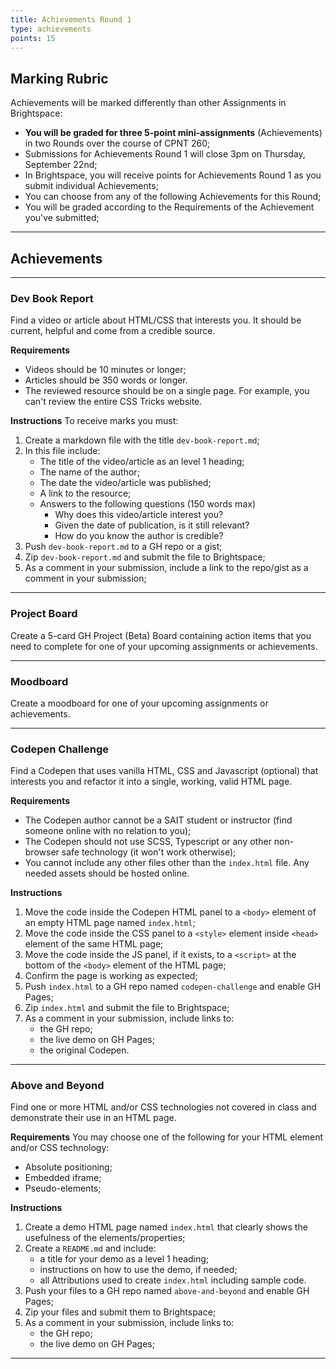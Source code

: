 ```yaml
---
title: Achievements Round 1
type: achievements
points: 15
---
```


## Marking Rubric
Achievements will be marked differently than other Assignments in Brightspace:
- **You will be graded for three 5-point mini-assignments** (Achievements) in two Rounds over the course of CPNT 260;
- Submissions for Achievements Round 1 will close 3pm on Thursday, September 22nd;
- In Brightspace, you will receive points for Achievements Round 1 as you submit individual Achievements;
- You can choose from any of the following Achievements for this Round;
- You will be graded according to the Requirements of the Achievement you've submitted;

---

## Achievements

---

### Dev Book Report
Find a video or article about HTML/CSS that interests you. It should be current, helpful and come from a credible source.

**Requirements**
- Videos should be 10 minutes or longer;
- Articles should be 350 words or longer.
- The reviewed resource should be on a single page. For example, you can't review the entire CSS Tricks website.

**Instructions**
To receive marks you must:
1. Create a markdown file with the title `dev-book-report.md`;
2. In this file include:
    - The title of the video/article as an level 1 heading;
    - The name of the author;
    - The date the video/article was published;
    - A link to the resource;
    - Answers to the following questions (150 words max)
        - Why does this video/article interest you?
        - Given the date of publication, is it still relevant?
        - How do you know the author is credible?
3. Push `dev-book-report.md` to a GH repo or a gist;
4. Zip `dev-book-report.md` and submit the file to Brightspace;
5. As a comment in your submission, include a link to the repo/gist as a comment in your submission;

--- 

### Project Board
Create a 5-card GH Project (Beta) Board containing action items that you need to complete for one of your upcoming assignments or achievements.

---

### Moodboard
Create a moodboard for one of your upcoming assignments or achievements.

---

### Codepen Challenge
Find a Codepen that uses vanilla HTML, CSS and Javascript (optional) that interests you and refactor it into a single, working, valid HTML page.

**Requirements**
- The Codepen author cannot be a SAIT student or instructor (find someone online with no relation to you);
- The Codepen should not use SCSS, Typescript or any other non-browser safe technology (it won't work otherwise);
- You cannot include any other files other than the `index.html` file. Any needed assets should be hosted online.

**Instructions**
1. Move the code inside the Codepen HTML panel to a `<body>` element of an empty HTML page named `index.html`;
2. Move the code inside the CSS panel to a `<style>` element inside `<head>` element of the same HTML page;
3. Move the code inside the JS panel, if it exists, to a `<script>` at the bottom of the `<body>` element of the HTML page;
4. Confirm the page is working as expected;
5. Push `index.html` to a GH repo named `codepen-challenge` and enable GH Pages;
6. Zip `index.html` and submit the file to Brightspace;
7. As a comment in your submission, include links to:
    - the GH repo;
    - the live demo on GH Pages;
    - the original Codepen.

---

### Above and Beyond
Find one or more HTML and/or CSS technologies not covered in class and demonstrate their use in an HTML page.

**Requirements**
You may choose one of the following for your HTML element and/or CSS technology:
- Absolute positioning;
- Embedded iframe;
- Pseudo-elements;

**Instructions**
1. Create a demo HTML page named `index.html` that clearly shows the usefulness of the elements/properties;
2. Create a `README.md` and include:
    - a title for your demo as a level 1 heading;
    - instructions on how to use the demo, if needed;
    - all Attributions used to create `index.html` including sample code.
3. Push your files to a GH repo named `above-and-beyond` and enable GH Pages;
4. Zip your files and submit them to Brightspace;
5. As a comment in your submission, include links to:
    - the GH repo;
    - the live demo on GH Pages;

---